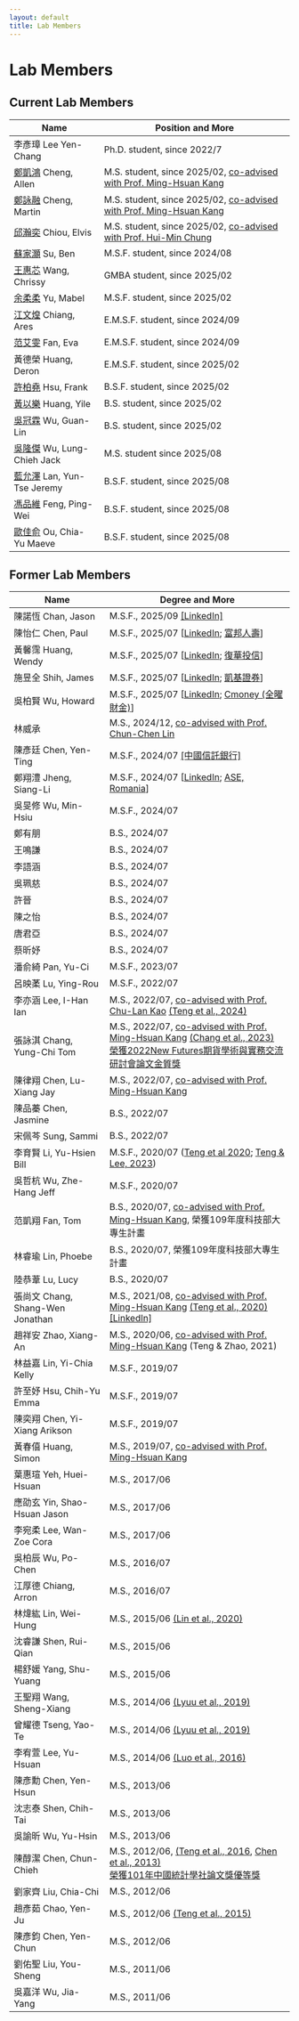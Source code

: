 ```yaml
---
layout: default
title: Lab Members
---
```



# Lab Members


## Current Lab Members



| Name | Position and More |
|----|-----------|
|李彥璋 Lee Yen-Chang| Ph.D. student, since 2022/7 |
| [鄭凱鴻](https://www.linkedin.com/in/kaihong-zheng-66a105355/) Cheng, Allen | M.S. student, since 2025/02, [co-advised with Prof. Ming-Hsuan Kang](https://www.math.nycu.edu.tw/faculty/faculty_content.php?S_ID=82&SC_ID=1) |
| [鄭詠融](https://www.linkedin.com/in/yung-jung-cheng-8242a913a/) Cheng, Martin | M.S. student, since 2025/02, [co-advised with Prof. Ming-Hsuan Kang](https://www.math.nycu.edu.tw/faculty/faculty_content.php?S_ID=82&SC_ID=1) |
| [邱瀚奕](https://pse.is/78kyba) Chiou, Elvis | M.S. student, since 2025/02, [co-advised with Prof. Hui-Min Chung](https://imf.nycu.edu.tw/imf/ch/app/artwebsite/view?module=artwebsite&id=20406&serno=12bdf62b-e769-4e7f-8154-72a2c13b1a87) |
| [蘇家灝](https://www.linkedin.com/in/ben--soo/) Su, Ben | M.S.F. student, since 2024/08|
| [王惠芯](https://www.linkedin.com/in/chrissywangxiv/) Wang, Chrissy | GMBA student, since 2025/02|
| [余柔柔](https://www.linkedin.com/in/mabelrryu/) Yu, Mabel | M.S.F. student, since 2025/02 |
| [江文煌](https://www.linkedin.com/in/ares-jiang-2a3816354/) Chiang, Ares | E.M.S.F. student, since 2024/09 |
| [范艾雯](https://www.linkedin.com/in/%E8%89%BE%E9%9B%AF-%E8%8C%83-b87380289/) Fan, Eva | E.M.S.F. student, since 2024/09|
| 黃德榮 Huang, Deron | E.M.S.F. student, since 2025/02  |
| [許柏堯](https://www.linkedin.com/in/pyhsu-%E8%A8%B1-405a73327/) Hsu, Frank | B.S.F. student, since 2025/02 |
| [黃以樂](https://www.linkedin.com/in/%E4%BB%A5%E6%A8%82-%E9%BB%83-780a01355/) Huang, Yile | B.S. student, since 2025/02|
| [吳冠霖](https://www.linkedin.com/in/%E5%86%A0%E9%9C%96-%E5%90%B3-ab3760346/) Wu, Guan-Lin | B.S. student, since 2025/02 |
| [吳隆傑](https://www.linkedin.com/in/隆傑-吳-b6206a373/) Wu, Lung-Chieh Jack| M.S. student since 2025/08  |
| [藍允澤](https://www.linkedin.com/in/%E5%85%81%E6%BE%A4-%E8%97%8D-7a8815312/) Lan, Yun-Tse Jeremy| B.S.F. student, since 2025/08 | 
| [馮品維](https://www.linkedin.com/in/%E5%93%81%E7%B6%AD-%E9%A6%AE-783536339?utm_source=share&utm_campaign=share_via&utm_content=profile&utm_medium=ios_app) Feng, Ping-Wei |  B.S.F. student, since 2025/08| 
| [歐佳俞](https://www.linkedin.com/in/chia-yu-ou-5a2ab1325/) Ou, Chia-Yu Maeve |  B.S.F. student, since 2025/08|


## Former Lab Members

| Name | Degree and More   |
|----|-----------|
| 陳諾恆 Chan, Jason|M.S.F., 2025/09 [[LinkedIn]](https://www.linkedin.com/in/%E8%AB%BE%E6%81%86-%E9%99%B3-83965a326/) |
| 陳怡仁 Chen, Paul |M.S.F., 2025/07 [[LinkedIn](https://www.linkedin.com/public-profile/settings?trk=d_flagship3_profile_self_view_public_profile); [富邦人壽](https://www.fubon.com/life/)]|
| 黃馨霈 Huang, Wendy | M.S.F., 2025/07 [[LinkedIn](https://www.linkedin.com/in/%E9%A6%A8%E9%9C%88-%E9%BB%83-11b46426b/); [復華投信](https://www.fhtrust.com.tw)]|
| 施昱全 Shih, James | M.S.F., 2025/07 [[LinkedIn](http://linkedin.com/in/昱全-施-735a5620b); [凱基證券](https://www.kgi.com.tw/zh-tw/)] |
| 吳柏賢 Wu, Howard | M.S.F., 2025/07 [[LinkedIn](https://www.linkedin.com/in/%E6%9F%8F%E8%B3%A2-%E5%90%B3-b1298a325/); [Cmoney (全曜財金)](https://www.cmoney.com.tw)] |
| 林威承 |M.S., 2024/12, [co-advised with Prof. Chun-Chen Lin](https://cclin321.iem.nycu.edu.tw/林春成)|
| 陳彥廷 Chen, Yen-Ting |M.S.F., 2024/07 [[中國信託銀行]](https://www.ctbcbank.com/twrbo/zh_tw/index.html) |
| 鄭翔澧 Jheng, Siang-Li | M.S.F., 2024/07 [[LinkedIn](https://www.linkedin.com/in/siang-li-jheng-bb3103334/); [ASE, Romania](https://www.google.com/search?client=safari&rls=en&q=institute+of+digital+assets&ie=UTF-8&oe=UTF-8)]| 
| 吳旻修 Wu, Min-Hsiu | M.S.F., 2024/07 | 
| 鄭有朋 |B.S., 2024/07   | 
| 王鳴謙 | B.S., 2024/07  | 
| 李語涵 | B.S., 2024/07  | 
| 吳珮慈 | B.S., 2024/07  | 
| 許晉 | B.S., 2024/07  |  
| 陳之怡 | B.S., 2024/07  |  
| 唐君亞 | B.S., 2024/07  |
| 蔡昕妤  | B.S., 2024/07  |
| 潘俞綺 Pan, Yu-Ci | M.S.F., 2023/07 |
| 呂映葇 Lu, Ying-Rou | M.S.F., 2022/07 |
| 李亦涵 Lee, I-Han Ian | M.S., 2022/07, [co-advised with Prof. Chu-Lan Kao](https://stat.nycu.edu.tw/zh_tw/members/teacher/高竹嵐-16291129) [(Teng et al., 2024)](https://doi.org/10.1016/j.irfa.2023.103005) |
| 張詠淇 Chang, Yung-Chi Tom | M.S., 2022/07, [co-advised with Prof. Ming-Hsuan Kang](https://www.math.nycu.edu.tw/faculty/faculty_content.php?S_ID=82&SC_ID=1) [(Chang et al., 2023)](https://www.taifex.com.tw/cht/10/journalView)<br> [榮獲2022New Futures期貨學術與實務交流研討會論文金質獎](https://www.ctee.com.tw/news/20221205700620-431210)|
| 陳律翔 Chen, Lu-Xiang Jay| M.S., 2022/07, [co-advised with Prof. Ming-Hsuan Kang](https://www.math.nycu.edu.tw/faculty/faculty_content.php?S_ID=82&SC_ID=1)|
| 陳品蓁 Chen, Jasmine | B.S., 2022/07  |  
| 宋佩芩 Sung, Sammi | B.S., 2022/07  |  
| 李育賢 Li, Yu-Hsien Bill | M.S.F., 2020/07 ([Teng et al 2020](https://ieeexplore.ieee.org/document/9302638); [Teng & Lee, 2023](https://link.springer.com/article/10.1007/s42521-023-00076-y))| 
| 吳哲杭 Wu, Zhe-Hang Jeff | M.S.F., 2020/07 |
| 范凱翔 Fan, Tom| B.S., 2020/07, [co-advised with Prof. Ming-Hsuan Kang](https://www.math.nycu.edu.tw/faculty/faculty_content.php?S_ID=82&SC_ID=1), 榮獲109年度科技部大專生計畫|
| 林睿瑜 Lin, Phoebe| B.S., 2020/07, 榮獲109年度科技部大專生計畫 |
| 陸恭葦 Lu, Lucy| B.S., 2020/07  |
| 張尚文 Chang, Shang-Wen Jonathan | M.S., 2021/08, [co-advised with Prof. Ming-Hsuan Kang](https://www.math.nycu.edu.tw/faculty/faculty_content.php?S_ID=82&SC_ID=1) [(Teng et al., 2020)](https://ieeexplore.ieee.org/document/9302638) [[LinkedIn]](https://www.linkedin.com/in/jonathan-sw-chang/)|
| 趙祥安 Zhao, Xiang-An | M.S., 2020/06, [co-advised with Prof. Ming-Hsuan Kang](https://www.math.nycu.edu.tw/faculty/faculty_content.php?S_ID=82&SC_ID=1) (Teng & Zhao, 2021)|
| 林益嘉 Lin, Yi-Chia Kelly | M.S.F., 2019/07 |
| 許至妤 Hsu, Chih-Yu Emma | M.S.F., 2019/07 |
| 陳奕翔 Chen, Yi-Xiang Arikson | M.S.F., 2019/07 |
| 黃春僖 Huang, Simon | M.S., 2019/07, [co-advised with Prof. Ming-Hsuan Kang](https://www.math.nycu.edu.tw/faculty/faculty_content.php?S_ID=82&SC_ID=1)|
| 葉惠瑄 Yeh, Huei-Hsuan | M.S., 2017/06 |
| 應劭玄 Yin, Shao-Hsuan Jason | M.S., 2017/06 | 
| 李宛柔 Lee, Wan-Zoe Cora | M.S., 2017/06 | 
| 吳柏辰 Wu, Po-Chen | M.S., 2016/07 | 
| 江厚德 Chiang, Arron | M.S., 2016/07 | 
| 林煒紘 Lin, Wei-Hung | M.S., 2015/06 [(Lin et al., 2020)](https://www.worldscientific.com/doi/10.1142/9789811202391_0014?srsltid=AfmBOooTBeDsa58dLYFQDZZzKg8G18rsPELiQ1LpArEyfmfFefInMG4K) | 
| 沈睿謙 Shen, Rui-Qian | M.S., 2015/06 | 
| 楊舒媛 Yang, Shu-Yuang | M.S., 2015/06 | 
| 王聖翔 Wang, Sheng-Xiang | M.S., 2014/06 [(Lyuu et al., 2019)](https://www.tandfonline.com/doi/full/10.1080/14697688.2018.1562196) | 
| 曾耀德 Tseng, Yao-Te | M.S., 2014/06 [(Lyuu et al., 2019)](https://www.tandfonline.com/doi/full/10.1080/14697688.2018.1562196) | 
| 李宥萱 Lee, Yu-Hsuan | M.S., 2014/06 [(Luo et al., 2016)](https://www.degruyterbrill.com/document/doi/10.1515/apjri-2015-0011/html)  |
| 陳彥勳 Chen, Yen-Hsun | M.S., 2013/06 | 
| 沈志泰 Shen, Chih-Tai | M.S., 2013/06 | 
| 吳諭昕 Wu, Yu-Hsin | M.S., 2013/06 | 
| 陳醇潔 Chen, Chun-Chieh | M.S., 2012/06, [(Teng et al., 2016](https://www.tandfonline.com/doi/full/10.1080/14697688.2015.1136077), [Chen et al., 2013)](https://www.airitilibrary.com/Article/Detail/05296528-201309-201309020004-201309020004-253-273)<br> [榮獲101年中國統計學社論文獎優等獎](https://www.stat.org.tw/data/operation/歷屆論文獎得獎名單1121207.pdf) |
| 劉家齊 Liu, Chia-Chi | M.S., 2012/06 |
| 趙彥茹 Chao, Yen-Ju | M.S., 2012/06 [(Teng et al., 2015)](https://www.tandfonline.com/doi/abs/10.1080/02664763.2014.995609) |
| 陳彥鈞 Chen, Yen-Chun | M.S., 2012/06 | 
| 劉佑聖 Liu, You-Sheng | M.S., 2011/06 | 
| 吳嘉洋 Wu, Jia-Yang | M.S., 2011/06 |
